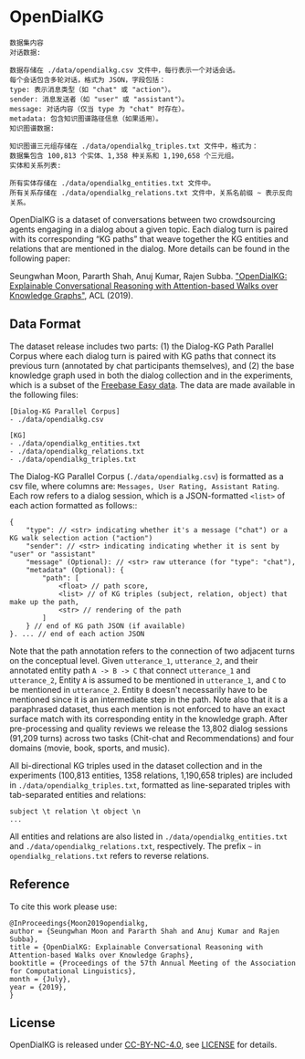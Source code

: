 # OpenDialKG 

    数据集内容
    对话数据:

    数据存储在 ./data/opendialkg.csv 文件中，每行表示一个对话会话。
    每个会话包含多轮对话，格式为 JSON，字段包括：
    type: 表示消息类型（如 "chat" 或 "action"）。
    sender: 消息发送者（如 "user" 或 "assistant"）。
    message: 对话内容（仅当 type 为 "chat" 时存在）。
    metadata: 包含知识图谱路径信息（如果适用）。
    知识图谱数据:

    知识图谱三元组存储在 ./data/opendialkg_triples.txt 文件中，格式为：
    数据集包含 100,813 个实体、1,358 种关系和 1,190,658 个三元组。
    实体和关系列表:

    所有实体存储在 ./data/opendialkg_entities.txt 文件中。
    所有关系存储在 ./data/opendialkg_relations.txt 文件中，关系名前缀 ~ 表示反向关系。

OpenDialKG is a dataset of conversations between two crowdsourcing agents engaging in a dialog about a given topic. Each dialog turn is paired with its corresponding “KG paths” that weave together the KG entities and relations that are mentioned in the dialog. More details can be found in the following paper:

Seungwhan Moon, Pararth Shah, Anuj Kumar, Rajen Subba. ["OpenDialKG: Explainable Conversational Reasoning with Attention-based Walks over Knowledge Graphs"](https://www.aclweb.org/anthology/P19-1081.pdf), ACL (2019).

## Data Format

The dataset release includes two parts: (1) the Dialog-KG Path Parallel Corpus where each dialog turn is paired with KG paths that connect its previous turn (annotated by chat participants themselves), and (2) the base knowledge graph used in both the dialog collection and in the experiments, which is a subset of the [Freebase Easy data](http://freebase-easy.cs.uni-freiburg.de/dump/). The data are made available in the following files:
```
[Dialog-KG Parallel Corpus]
- ./data/opendialkg.csv

[KG]
- ./data/opendialkg_entities.txt
- ./data/opendialkg_relations.txt
- ./data/opendialkg_triples.txt 
```

The Dialog-KG Parallel Corpus (`./data/opendialkg.csv`) is formatted as a csv file, where columns are: `Messages, User Rating, Assistant Rating`. Each row refers to a dialog session, which is a JSON-formatted `<list>` of each action formatted as follows::
```
{
	"type": // <str> indicating whether it's a message ("chat") or a KG walk selection action ("action")
	"sender": // <str> indicating indicating whether it is sent by "user" or "assistant"
	"message" (Optional): // <str> raw utterance (for "type": "chat"),
	"metadata" (Optional): {
		"path": [
			<float> // path score,
			<list> // of KG triples (subject, relation, object) that make up the path,
			<str> // rendering of the path
		]
	} // end of KG path JSON (if available)
}. ... // end of each action JSON
```

Note that the path annotation refers to the connection of two adjacent turns on the conceptual level. Given `utterance_1`, `utterance_2`, and their annotated entity path `A -> B -> C` that connect `utterance_1` and `utterance_2`, Entity `A` is assumed to be mentioned in `utterance_1`, and `C` to be mentioned in `utterance_2`. Entity `B` doesn't necessarily have to be mentioned since it is an intermediate step in the path. Note also that it is a paraphrased dataset, thus each mention is not enforced to have an exact surface match with its corresponding entity in the knowledge graph. After pre-processing and quality reviews we release the 13,802 dialog sessions (91,209 turns) across two tasks (Chit-chat and Recommendations) and four domains (movie, book, sports, and music).

All bi-directional KG triples used in the dataset collection and in the experiments (100,813 entities, 1358 relations, 1,190,658 triples) are included in `./data/opendialkg_triples.txt`, formatted as line-separated triples with tab-separated entities and relations:
```
subject \t relation \t object \n
...
```

All entities and relations are also listed in `./data/opendialkg_entities.txt` and `./data/opendialkg_relations.txt`, respectively. The prefix `~` in `opendialkg_relations.txt` refers to reverse relations.

## Reference

To cite this work please use:
```
@InProceedings{Moon2019opendialkg,
author = {Seungwhan Moon and Pararth Shah and Anuj Kumar and Rajen Subba},
title = {OpenDialKG: Explainable Conversational Reasoning with Attention-based Walks over Knowledge Graphs},
booktitle = {Proceedings of the 57th Annual Meeting of the Association for Computational Linguistics},
month = {July},
year = {2019},
}
```

## License
OpenDialKG is released under [CC-BY-NC-4.0](https://creativecommons.org/licenses/by-nc/4.0/legalcode), see [LICENSE](LICENSE) for details.